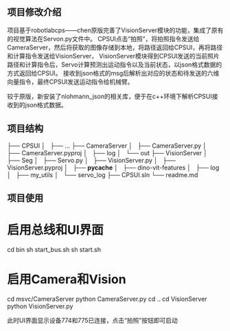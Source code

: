 ## 项目修改介绍
项目基于robotlabcps——chen原版完善了VisionServer模块的功能，集成了原有的视觉算法在Servon.py文件中。
CPSUI点击“拍照”，将拍照指令发送给CameraServer，然后将获取的图像存储到本地，将路径返回给CPSUI，再将路径和计算指令发送给VisionServer，
VisionServer模块得到CPSUI发送的当前照片路径和计算指令后，Servo计算预测出运动指令以及当前状态，以json格式数据的方式返回给CPSUI。
接收到json格式的msg后解析出对应的状态和待发送的六维向量指令，最终CPSUI发送运动指令给机械臂。

较于原版，新安装了nlohmann_json的相关库，便于在c++环境下解析CPSUI接收到的json格式数据。

## 项目结构
├── CPSUI
│   ├── ...
├── CameraServer
│   ├── CameraServer.py
│   ├── CameraServer.pyproj
│   ├── log
│   └── out
├── VisionServer
│   ├── Seg
│   ├── Servo.py
│   ├── VisionServer.py
│   ├── VisionServer.pyproj
│   ├── __pycache__
│   ├── dino-vit-features
│   ├── log
│   ├── my_utils
│   └── servo_log
├── CPSUI.sln
└── readme.md

## 项目使用
# 启用总线和UI界面
cd bin 
sh start_bus.sh
sh start.sh
# 启用Camera和Vision
cd msvc/CameraServer
python CameraServer.py
cd ..
cd VisionServer
python VisionServer.py

此时UI界面显示设备774和775已连接，点击“拍照”按钮即可启动
